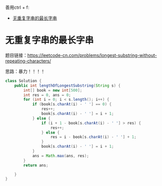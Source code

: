 善用ctrl + f:

* [无重复字串的最长字串](#无重复字串的最长字串)

# 无重复字串的最长字串

题目链接：https://leetcode-cn.com/problems/longest-substring-without-repeating-characters/

思路：暴力！！！！
```java
class Solution {
    public int lengthOfLongestSubstring(String s) {
        int[] book = new int[500];
        int res = 0, ans = 0;
        for (int i = 0; i < s.length(); i++) {
            if (book[s.charAt(i) - ' '] == 0) {
                res++;
                book[s.charAt(i) - ' '] = i + 1;
            } else {
                if (i + 1 - book[s.charAt(i) - ' '] > res) {
                    res++;
                } else {
                    res = i - book[s.charAt(i) - ' '] + 1;
                }
                book[s.charAt(i) - ' '] = i + 1;
            }
            ans = Math.max(ans, res);
        }
        return ans;

    }
}
```
